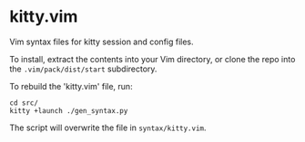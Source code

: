 # kitty.vim

Vim syntax files for kitty session and config files.

To install, extract the contents into your Vim directory, or clone the repo
into the `.vim/pack/dist/start` subdirectory.

To rebuild the 'kitty.vim' file, run:
```
cd src/
kitty +launch ./gen_syntax.py
```

The script will overwrite the file in `syntax/kitty.vim`.
